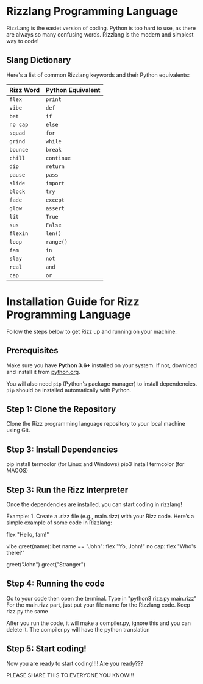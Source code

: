 # Rizzlang Programming Language

RizzLang is the easiet version of coding. Python is too hard to use, as there are always so many confusing words. Rizzlang is the modern and simplest way to code!

## Slang Dictionary
Here's a list of common Rizzlang keywords and their Python equivalents:

| Rizz Word    | Python Equivalent |
|--------------|-------------------|
| `flex`       | `print`           |
| `vibe`       | `def`             |
| `bet`        | `if`              |
| `no cap`     | `else`            |
| `squad`      | `for`             |
| `grind`      | `while`           |
| `bounce`     | `break`           |
| `chill`      | `continue`        |
| `dip`        | `return`          |
| `pause`      | `pass`            |
| `slide`      | `import`          |
| `block`      | `try`             |
| `fade`       | `except`          |
| `glow`       | `assert`          |
| `lit`        | `True`            |
| `sus`        | `False`           |
| `flexin`     | `len()`           |
| `loop`       | `range()`         |
| `fam`        | `in`              |
| `slay`       | `not`             |
| `real`       | `and`             |
| `cap`        | `or`              |

# Installation Guide for Rizz Programming Language

Follow the steps below to get Rizz up and running on your machine.

## Prerequisites

Make sure you have **Python 3.6+** installed on your system. If not, download and install it from [python.org](https://www.python.org/downloads/).

You will also need `pip` (Python's package manager) to install dependencies. `pip` should be installed automatically with Python.

## Step 1: Clone the Repository

Clone the Rizz programming language repository to your local machine using Git.

## Step 3: Install Dependencies
pip install termcolor (for Linux and Windows)
pip3 install termcolor (for MACOS)

## Step 3: Run the Rizz Interpreter

Once the dependencies are installed, you can start coding in rizzlang!

Example:
	1. Create a .rizz file (e.g., main.rizz) with your Rizz code. Here’s a simple example of some code in Rizzlang:

flex "Hello, fam!"

vibe greet(name):
    bet name == "John":
        flex "Yo, John!"
    no cap:
        flex "Who's there?"

greet("John")
greet("Stranger")

## Step 4: Running the code

Go to your code then open the terminal. Type in "python3 rizz.py main.rizz"
For the main.rizz part, just put your file name for the Rizzlang code.
Keep rizz.py the same

After you run the code, it will make a compiler.py, ignore this and you can delete it. The compiler.py will have the python translation 

## Step 5: Start coding!

Now you are ready to start coding!!!! Are you ready???

PLEASE SHARE THIS TO EVERYONE YOU KNOW!!!
